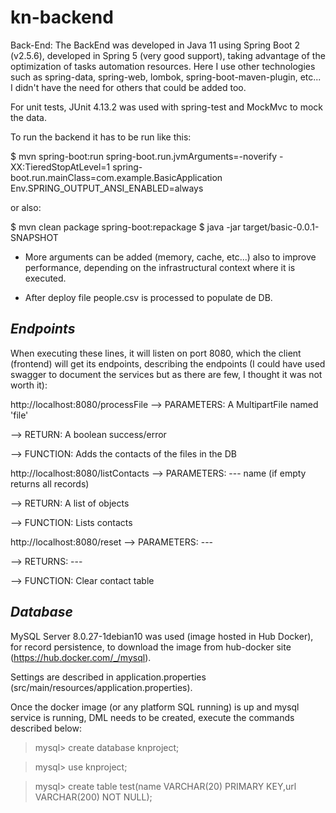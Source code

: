 # kn-backend

Back-End: The BackEnd was developed in Java 11 using Spring Boot 2 (v2.5.6), developed in Spring 5 (very good support), taking advantage of the optimization of tasks automation resources. Here I use other technologies such as spring-data, spring-web, lombok, spring-boot-maven-plugin, etc... I didn't have the need for others that could be added too.

For unit tests, JUnit 4.13.2 was used with spring-test and MockMvc to mock the data.

To run the backend it has to be run like this:

$ mvn spring-boot:run spring-boot.run.jvmArguments=-noverify -XX:TieredStopAtLevel=1 spring-boot.run.mainClass=com.example.BasicApplication Env.SPRING_OUTPUT_ANSI_ENABLED=always

or also:

$ mvn clean package spring-boot:repackage $ java -jar target/basic-0.0.1-SNAPSHOT

* More arguments can be added (memory, cache, etc...) also to improve performance, depending on the infrastructural context where it is executed.

* After deploy file people.csv is processed to populate de DB.


## *Endpoints*

When executing these lines, it will listen on port 8080, which the client (frontend) will get its endpoints, describing the endpoints (I could have used swagger to document the services but as there are few, I thought it was not worth it):

http://localhost:8080/processFile
--> PARAMETERS: A MultipartFile named 'file'

--> RETURN: A boolean success/error

--> FUNCTION: Adds the contacts of the files in the DB

http://localhost:8080/listContacts
--> PARAMETERS: --- name (if empty returns all records)

--> RETURN: A list of objects

--> FUNCTION: Lists contacts

http://localhost:8080/reset
--> PARAMETERS: --- 

--> RETURNS: ---

--> FUNCTION: Clear contact table

## *Database* 

MySQL Server 8.0.27-1debian10 was used (image hosted in Hub Docker), for record persistence, to download the image from hub-docker site 
(https://hub.docker.com/_/mysql).

Settings are described in application.properties (src/main/resources/application.properties).

Once the docker image (or any platform SQL running) is up and mysql service is running, DML needs to be created, execute the commands described below:

> mysql> create database knproject;

> mysql> use knproject;

> mysql> create table test(name VARCHAR(20) PRIMARY KEY,url VARCHAR(200) NOT NULL);


